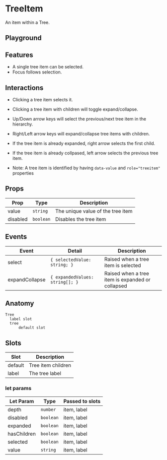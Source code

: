 <script>
    import Playground from './TreeItemPlayground.svelte';
</script>

# TreeItem

An item within a Tree.

## Playground

<Playground />

## Features

- A single tree item can be selected.
- Focus follows selection.

## Interactions

- Clicking a tree item selects it.
- Clicking a tree item with children will toggle expand/collapse.
- Up/Down arrow keys will select the previous/next tree item in the hierarchy.
- Right/Left arrow keys will expand/collapse tree items with children.
- If the tree item is already expanded, right arrow selects the first child.
- If the tree item is already collpased, left arrow selects the previous tree item.

- Note: A tree item is identified by having `data-value` and `role="treeitem"` properties

## Props

| Prop     | Type      | Description                       |
| -------- | --------- | --------------------------------- |
| value    | `string`  | The unique value of the tree item |
| disabled | `boolean` | Disables the tree item            |

## Events

| Event          | Detail                          | Description                                      |
| -------------- | ------------------------------- | ------------------------------------------------ |
| select         | `{ selectedValue: string; }`    | Raised when a tree item is selected              |
| expandCollapse | `{ expandedValues: string[]; }` | Raised when a tree item is expanded or collapsed |

## Anatomy

```
Tree
  label slot
  tree
      default slot
```

## Slots

| Slot    | Description        |
| ------- | ------------------ |
| default | Tree item children |
| label   | The tree label     |

### let params

| Let Param   | Type      | Passed to slots |
| ----------- | --------- | --------------- |
| depth       | `number`  | item, label     |
| disabled    | `boolean` | item, label     |
| expanded    | `boolean` | item, label     |
| hasChildren | `boolean` | item, label     |
| selected    | `boolean` | item, label     |
| value       | `string`  | item, label     |
